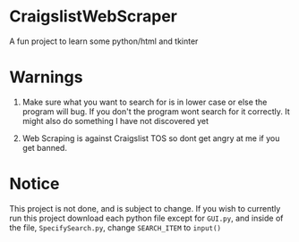 # CraigslistWebScraper

A fun project to learn some python/html and tkinter

# Warnings

1. Make sure what you want to search for is in lower case or else the program will bug. If you don't the program wont search for it correctly. It might also do something I have not discovered yet

2. Web Scraping is against Craigslist TOS so dont get angry at me if you get banned.

# Notice
This project is not done, and is subject to change. If you wish to currently run this project download each python file except for `GUI.py`, and inside of the file, `SpecifySearch.py`, change `SEARCH_ITEM` to `input()`
